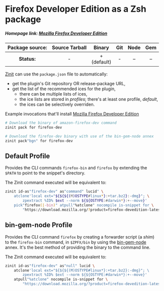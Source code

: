 # Firefox Developer Edition as a Zsh package

##### Homepage link: [Mozilla Firefox Developer Edition](https://www.mozilla.org/en-US/firefox/developer/)

| **Package source:** | Source Tarball | Binary | Git | Node | Gem |
|:-------------------:|:--------------:|:------:|:---:|:----:|:---:|
| **Status:**         |  -             | + <br> (default) |  -  |   –  |  –  |

[Zinit](https://github.com/zdharma-continuum/zinit) can use the `package.json` file to
automatically:

- get the plugin's Git repository OR release-package URL,
- get the list of the recommended ices for the plugin,
    - there can be multiple lists of ices,
    - the ice lists are stored in *profiles*; there's at least one profile, *default*,
    - the ices can be selectively overriden.

Example invocations that'll install [Mozilla Firefox Developer Edition](https://www.mozilla.org/en-US/firefox/developer/)

```zsh
# Download the binary of amazon-firefox-dev command
zinit pack for firefox-dev

# Download the firefox-dev binary with use of the bin-gem-node annex
zinit pack"bgn" for firefox-dev
```

## Default Profile

Provides the CLI commands `firefox-bin` and `firefox` by extending the `$PATH`
to point to the snippet's directory.

The Zinit command executed will be equivalent to:

```zsh
zinit id-as"firefox-dev" as"command" lucid" \
    atclone'local ext="${${${(M)OSTYPE#linux*}:+tar.bz2}:-dmg}"; \
        zpextract %ID% $ext --norm ${${OSTYPE:#darwin*}:+--move}'
    pick"firefox(|-bin)" atpull"%atclone" nocompile is-snippet for \
        "https://download.mozilla.org/?product=firefox-devedition-latest-ssl&os=${${${(M)OSTYPE##linux}:+linux64}:-${${(M)OSTYPE##darwin}:+osx}}&lang=en-US"
```

## bin-gem-node Profile

Provides the CLI command `firefox` by creating a forwarder script (a *shim*) to
the `firefox-bin` command, in `$ZPFX/bin` by using the
[bin-gem-node](https://github.com/zinit/z-a-bin-gem-node) annex. It's the best
method of providing the binary to the command line.

The Zinit command executed will be equivalent to:

```zsh
zinit id-as"firefox-dev" as"null" lucid \
    atclone'local ext="${${${(M)OSTYPE#linux*}:+tar.bz2}:-dmg}"; \
        zpextract %ID% $ext --norm ${${OSTYPE:#darwin*}:+--move}'
    atpull"%atclone" nocompile is-snippet for \
        "https://download.mozilla.org/?product=firefox-devedition-latest-ssl&os=${${${(M)OSTYPE##linux}:+linux64}:-${${(M)OSTYPE##darwin}:+osx}}&lang=en-US"
```

<!-- vim:set ft=markdown tw=80 fo+=an1 autoindent: -->
